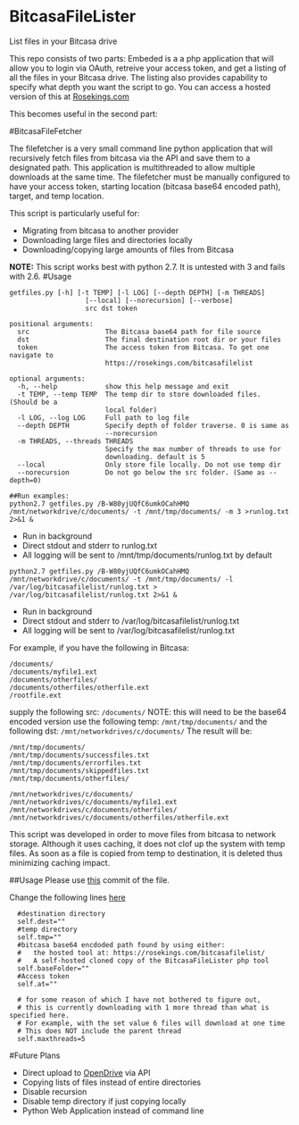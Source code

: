BitcasaFileLister
=================

List files in your Bitcasa drive 

This repo consists of two parts:
Embeded is a a php application that will allow you to login via OAuth, retreive your access token, and get a listing of all the files in your Bitcasa drive.
The listing also provides capability to specify what depth you want the script to go.
You can access a hosted version of this at [Rosekings.com](https://rosekings.com/bitcasafilelist/)

This becomes useful in the second part:

#BitcasaFileFetcher


The filefetcher is a very small command line python application that will recursively fetch files from bitcasa via the API and save them to a designated path. This application is multithreaded to allow multiple downloads at the same time.
The filefetcher must be manually configured to have your access token, starting location (bitcasa base64 encoded path), target, and temp location.

This script is particularly useful for:
* Migrating from bitcasa to another provider
* Downloading large files and directories locally
* Downloading/copying large amounts of files from Bitcasa


**NOTE:** This script works best with python 2.7. It is untested with 3 and fails with 2.6.
#Usage
```
getfiles.py [-h] [-t TEMP] [-l LOG] [--depth DEPTH] [-m THREADS]
                   [--local] [--norecursion] [--verbose]
                   src dst token

positional arguments:
  src                   The Bitcasa base64 path for file source
  dst                   The final destination root dir or your files
  token                 The access token from Bitcasa. To get one navigate to
                        https://rosekings.com/bitcasafilelist

optional arguments:
  -h, --help            show this help message and exit
  -t TEMP, --temp TEMP  The temp dir to store downloaded files. (Should be a
                        local folder)
  -l LOG, --log LOG     Full path to log file
  --depth DEPTH         Specify depth of folder traverse. 0 is same as
                        --norecursion
  -m THREADS, --threads THREADS
                        Specify the max number of threads to use for
                        downloading. default is 5
  --local               Only store file locally. Do not use temp dir
  --norecursion         Do not go below the src folder. (Same as --depth=0)

##Run examples:
python2.7 getfiles.py /B-W80yjUQfC6umkOCahHMQ /mnt/networkdrive/c/documents/ -t /mnt/tmp/documents/ -m 3 >runlog.txt 2>&1 &
```
* Run in background
* Direct stdout and stderr to runlog.txt
* All logging will be sent to /mnt/tmp/documents/runlog.txt by default
```
python2.7 getfiles.py /B-W80yjUQfC6umkOCahHMQ /mnt/networkdrive/c/documents/ -t /mnt/tmp/documents/ -l /var/log/bitcasafilelist/runlog.txt > /var/log/bitcasafilelist/runlog.txt 2>&1 &
```
* Run in background
* Direct stdout and stderr to /var/log/bitcasafilelist/runlog.txt
* All logging will be sent to /var/log/bitcasafilelist/runlog.txt



For example, if you have the following in Bitcasa:

```
/documents/
/documents/myfile1.ext
/documents/otherfiles/
/documents/otherfiles/otherfile.ext
/rootfile.ext
```

supply the following src: ```/documents/``` NOTE: this will need to be the base64 encoded version
use the following temp: ```/mnt/tmp/documents/```
and the following dst: ```/mnt/networkdrives/c/documents/```
The result will be:

```
/mnt/tmp/documents/
/mnt/tmp/documents/successfiles.txt
/mnt/tmp/documents/errorfiles.txt
/mnt/tmp/documents/skippedfiles.txt
/mnt/tmp/documents/otherfiles/

/mnt/networkdrives/c/documents/
/mnt/networkdrives/c/documents/myfile1.ext
/mnt/networkdrives/c/documents/otherfiles/
/mnt/networkdrives/c/documents/otherfiles/otherfile.ext
```

This script was developed in order to move files from bitcasa to network storage. Although it uses caching, it does not clof up the system with temp files.
As soon as a file is copied from temp to destination, it is deleted thus minimizing caching impact.

##Usage
Please use [this](https://github.com/rxsegrxup/BitcasaFileLister/blob/59850a21aeab8ce702998efaa3520b9df1f0a77f/python/getfiles.py) commit of the file.

Change the following lines [here](https://github.com/rxsegrxup/BitcasaFileLister/blob/59850a21aeab8ce702998efaa3520b9df1f0a77f/python/getfiles.py#L174-L181)

```
  #destination directory
  self.dest=""
  #temp directory
  self.tmp=""
  #bitcasa base64 encdoded path found by using either:
  #   the hosted tool at: https://rosekings.com/bitcasafilelist/
  #   A self-hosted cloned copy of the BitcasaFileLister php tool
  self.baseFolder=""
  #Access token
  self.at=""
  
  # for some reason of which I have not bothered to figure out,
  # this is currently downloading with 1 more thread than what is specified here.
  # For example, with the set value 6 files will download at one time
  # This does NOT include the parent thread
  self.maxthreads=5
```

#Future Plans


* Direct upload to [OpenDrive](https://www.opendrive.com) via API
* Copying lists of files instead of entire directories
* Disable recursion
* Disable temp directory if just copying locally
* Python Web Application instead of command line

